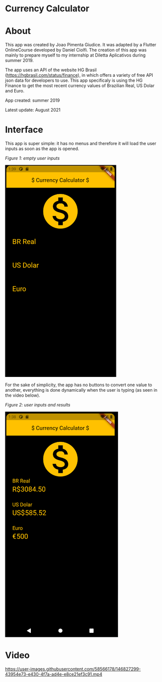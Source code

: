 # Currency Calculator

# About

This app was created by Joao Pimenta Giudice. It was adapted by a Flutter OnlineCourse developed by Daniel Ciolfi. The creation of this app was mainly to prepare myself to my
internship at Diletta Aplicativos during summer 2019. 

The app uses an API of the website HG Brasil (https://hgbrasil.com/status/finance), in which offers a variety of free API json data 
for developers to use. This app specificaly is using the HG Finance to get the most recent currency values of Brazilian Real, US Dolar and Euro.

App created: summer 2019

Latest update: August 2021

# Interface

This app is super simple: it has no menus and therefore it will load the user inputs as soon as the app is opened.

*Figure 1: empty user inputs*

![base](images/app_image2.png)


For the sake of simplicity, the app has no buttons to convert one value to another, everything is done dynamically when the user is typing (as seen in the video below).

*Figure 2: user inputs and results*

![base](images/App_image1.png)

# Video

https://user-images.githubusercontent.com/58566178/146827299-43954e73-e430-4f7a-ad4e-e8ce21ef3c91.mp4





